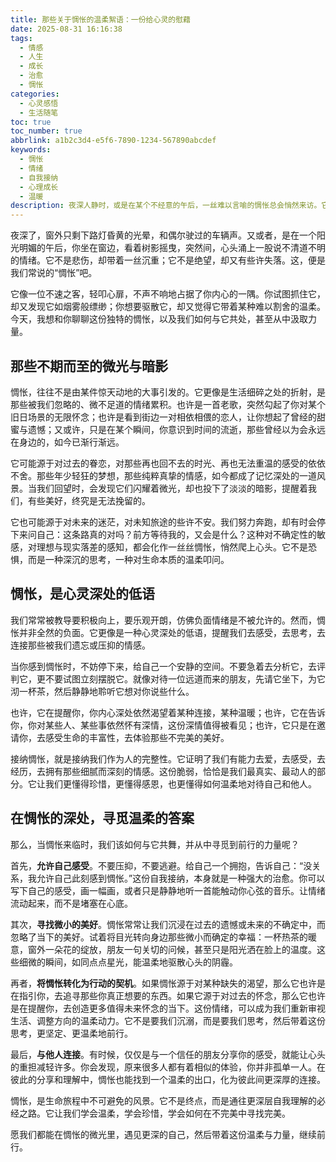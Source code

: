 ```yaml
---
title: 那些关于惆怅的温柔絮语：一份给心灵的慰藉
date: 2025-08-31 16:16:38
tags:
  - 情感
  - 人生
  - 成长
  - 治愈
  - 惆怅
categories:
  - 心灵感悟
  - 生活随笔
toc: true
toc_number: true
abbrlink: a1b2c3d4-e5f6-7890-1234-567890abcdef
keywords:
  - 惆怅
  - 情绪
  - 自我接纳
  - 心理成长
  - 温暖
description: 夜深人静时，或是在某个不经意的午后，一丝难以言喻的惆怅总会悄然来访。它不是深沉的悲伤，更像是一种温柔的叹息，是对过往的眷恋，对未知的憧憬，亦或是对当下某种缺憾的体悟。这篇文章，将带你走进这份细腻的情感，学会如何温柔地接纳它，并从中汲取前行的力量，让心灵在微光中找到慰藉。
---
```


夜深了，窗外只剩下路灯昏黄的光晕，和偶尔驶过的车辆声。又或者，是在一个阳光明媚的午后，你坐在窗边，看着树影摇曳，突然间，心头涌上一股说不清道不明的情绪。它不是悲伤，却带着一丝沉重；它不是绝望，却又有些许失落。这，便是我们常说的“惆怅”吧。

它像一位不速之客，轻叩心扉，不声不响地占据了你内心的一隅。你试图抓住它，却又发现它如烟雾般缥缈；你想要驱散它，却又觉得它带着某种难以割舍的温柔。今天，我想和你聊聊这份独特的惆怅，以及我们如何与它共处，甚至从中汲取力量。

## 那些不期而至的微光与暗影

惆怅，往往不是由某件惊天动地的大事引发的。它更像是生活细碎之处的折射，是那些被我们忽略的、微不足道的情绪累积。也许是一首老歌，突然勾起了你对某个旧日场景的无限怀念；也许是看到街边一对相依相偎的恋人，让你想起了曾经的甜蜜与遗憾；又或许，只是在某个瞬间，你意识到时间的流逝，那些曾经以为会永远在身边的，如今已渐行渐远。

它可能源于对过去的眷恋，对那些再也回不去的时光、再也无法重温的感受的依依不舍。那些年少轻狂的梦想，那些纯粹真挚的情感，如今都成了记忆深处的一道风景。当我们回望时，会发现它们闪耀着微光，却也投下了淡淡的暗影，提醒着我们，有些美好，终究是无法挽留的。

它也可能源于对未来的迷茫，对未知旅途的些许不安。我们努力奔跑，却有时会停下来问自己：这条路真的对吗？前方等待我的，又会是什么？这种对不确定性的敏感，对理想与现实落差的感知，都会化作一丝丝惆怅，悄然爬上心头。它不是恐惧，而是一种深沉的思考，一种对生命本质的温柔叩问。

## 惆怅，是心灵深处的低语

我们常常被教导要积极向上，要乐观开朗，仿佛负面情绪是不被允许的。然而，惆怅并非全然的负面。它更像是一种心灵深处的低语，提醒我们去感受，去思考，去连接那些被我们遗忘或压抑的情感。

当你感到惆怅时，不妨停下来，给自己一个安静的空间。不要急着去分析它，去评判它，更不要试图立刻摆脱它。就像对待一位远道而来的朋友，先请它坐下，为它沏一杯茶，然后静静地聆听它想对你说些什么。

也许，它在提醒你，你内心深处依然渴望着某种连接，某种温暖；也许，它在告诉你，你对某些人、某些事依然怀有深情，这份深情值得被看见；也许，它只是在邀请你，去感受生命的丰富性，去体验那些不完美的美好。

接纳惆怅，就是接纳我们作为人的完整性。它证明了我们有能力去爱，去感受，去经历，去拥有那些细腻而深刻的情感。这份脆弱，恰恰是我们最真实、最动人的部分。它让我们更懂得珍惜，更懂得感恩，也更懂得如何温柔地对待自己和他人。

## 在惆怅的深处，寻觅温柔的答案

那么，当惆怅来临时，我们该如何与它共舞，并从中寻觅到前行的力量呢？

首先，**允许自己感受**。不要压抑，不要逃避。给自己一个拥抱，告诉自己：“没关系，我允许自己此刻感到惆怅。”这份自我接纳，本身就是一种强大的治愈。你可以写下自己的感受，画一幅画，或者只是静静地听一首能触动你心弦的音乐。让情绪流动起来，而不是堵塞在心底。

其次，**寻找微小的美好**。惆怅常常让我们沉浸在过去的遗憾或未来的不确定中，而忽略了当下的美好。试着将目光转向身边那些微小而确定的幸福：一杯热茶的暖意，窗外一朵花的绽放，朋友一句关切的问候，甚至只是阳光洒在脸上的温度。这些细微的瞬间，如同点点星光，能温柔地驱散心头的阴霾。

再者，**将惆怅转化为行动的契机**。如果惆怅源于对某种缺失的渴望，那么它也许是在指引你，去追寻那些你真正想要的东西。如果它源于对过去的怀念，那么它也许是在提醒你，去创造更多值得未来怀念的当下。这份情绪，可以成为我们重新审视生活、调整方向的温柔动力。它不是要我们沉溺，而是要我们思考，然后带着这份思考，更坚定、更温柔地前行。

最后，**与他人连接**。有时候，仅仅是与一个信任的朋友分享你的感受，就能让心头的重担减轻许多。你会发现，原来很多人都有着相似的体验，你并非孤单一人。在彼此的分享和理解中，惆怅也能找到一个温柔的出口，化为彼此间更深厚的连接。

惆怅，是生命旅程中不可避免的风景。它不是终点，而是通往更深层自我理解的必经之路。它让我们学会温柔，学会珍惜，学会如何在不完美中寻找完美。

愿我们都能在惆怅的微光里，遇见更深的自己，然后带着这份温柔与力量，继续前行。